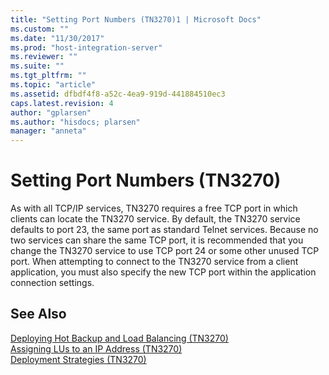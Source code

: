 ```yaml
---
title: "Setting Port Numbers (TN3270)1 | Microsoft Docs"
ms.custom: ""
ms.date: "11/30/2017"
ms.prod: "host-integration-server"
ms.reviewer: ""
ms.suite: ""
ms.tgt_pltfrm: ""
ms.topic: "article"
ms.assetid: dfbdf4f8-a52c-4ea9-919d-441884510ec3
caps.latest.revision: 4
author: "gplarsen"
ms.author: "hisdocs; plarsen"
manager: "anneta"
---
```

# Setting Port Numbers (TN3270)
As with all TCP/IP services, TN3270 requires a free TCP port in which clients can locate the TN3270 service. By default, the TN3270 service defaults to port 23, the same port as standard Telnet services. Because no two services can share the same TCP port, it is recommended that you change the TN3270 service to use TCP port 24 or some other unused TCP port. When attempting to connect to the TN3270 service from a client application, you must also specify the new TCP port within the application connection settings.  
  
## See Also  
 [Deploying Hot Backup and Load Balancing (TN3270)](../core/deploying-hot-backup-and-load-balancing-tn3270-1.md)   
 [Assigning LUs to an IP Address (TN3270)](../core/assigning-lus-to-an-ip-address-tn3270-1.md)   
 [Deployment Strategies (TN3270)](../core/deployment-strategies-tn3270-2.md)